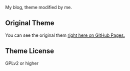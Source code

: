 My blog, theme modified by me.

Original Theme
-------
You can see the original them [right here on GitHub Pages.](http://mattvh.github.io/solar-theme-jekyll/)


Theme License
---------
GPLv2 or higher
